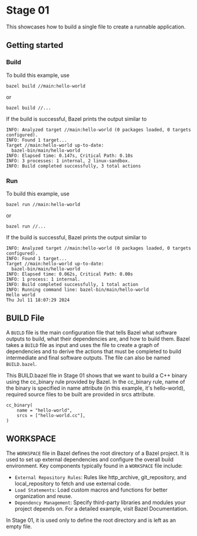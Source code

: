 # Stage 01

This showcases how to build a single file to create a runnable application.

## Getting started

### Build

To build this example, use

```
bazel build //main:hello-world
```

or

```
bazel build //...
```

If the build is successful, Bazel prints the output similar to

```
INFO: Analyzed target //main:hello-world (0 packages loaded, 0 targets configured).
INFO: Found 1 target...
Target //main:hello-world up-to-date:
  bazel-bin/main/hello-world
INFO: Elapsed time: 0.147s, Critical Path: 0.10s
INFO: 3 processes: 1 internal, 2 linux-sandbox.
INFO: Build completed successfully, 3 total actions
```

### Run

To build this example, use

```
bazel run //main:hello-world
```

or

```
bazel run //...
```

If the build is successful, Bazel prints the output similar to

```
INFO: Analyzed target //main:hello-world (0 packages loaded, 0 targets configured).
INFO: Found 1 target...
Target //main:hello-world up-to-date:
  bazel-bin/main/hello-world
INFO: Elapsed time: 0.062s, Critical Path: 0.00s
INFO: 1 process: 1 internal.
INFO: Build completed successfully, 1 total action
INFO: Running command line: bazel-bin/main/hello-world
Hello world
Thu Jul 11 18:07:29 2024
```

## BUILD File

A `BUILD` file is the main configuration file that tells Bazel what software outputs to build, what their dependencies are, and how to build them. Bazel takes a `BUILD` file as input and uses the file to create a graph of dependencies and to derive the actions that must be completed to build intermediate and final software outputs. The file can also be named `BUILD.bazel`.

This BUILD.bazel file in Stage 01 shows that we want to build a C++ binary using the cc_binary rule provided by Bazel. In the cc_binary rule, name of the binary is specified in name attribute (in this example, it's hello-world), required source files to be built are provided in srcs attribute.

```
cc_binary(
    name = "hello-world",
    srcs = ["hello-world.cc"],
)
```

## WORKSPACE

The `WORKSPACE` file in Bazel defines the root directory of a Bazel project. It is used to set up external dependencies and configure the overall build environment. Key components typically found in a `WORKSPACE` file include:

- `External Repository Rules`: Rules like http_archive, git_repository, and local_repository to fetch and use external code.
- `Load Statements`: Load custom macros and functions for better organization and reuse.
- `Dependency Management`: Specify third-party libraries and modules your project depends on.
For a detailed example, visit Bazel Documentation.

In Stage 01, it is used only to define the root directory and is left as an empty file.
